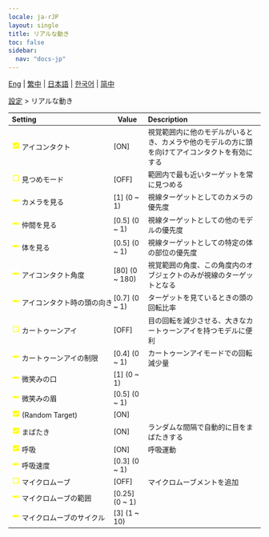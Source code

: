 ```yaml
---
locale: ja-rJP
layout: single
title: リアルな動き
toc: false
sidebar:
  nav: "docs-jp"
---
```

[Eng](/dancexr/menu/2025.4/actor/lifelike_motions) | [繁中](/tw/dancexr/menu/2025.4/actor/lifelike_motions) | [日本語](/jp/dancexr/menu/2025.4/actor/lifelike_motions) | [한국어](/kr/dancexr/menu/2025.4/actor/lifelike_motions) | [简中](/zh/dancexr/menu/2025.4/actor/lifelike_motions)

[設定](../menu#設定) > リアルな動き



| Setting | Value | Description |
| :--- | --- | :--- |
|<nobr> ![check_on icon](/images/icon/ic_check_on.png)  アイコンタクト</nobr>| [ON] | 視覚範囲内に他のモデルがいるとき、カメラや他のモデルの方に頭を向けてアイコンタクトを有効にする
|<nobr> ![check_off icon](/images/icon/ic_check_off.png)  見つめモード</nobr>| [OFF] | 範囲内で最も近いターゲットを常に見つめる
|<nobr> ![slider icon](/images/icon/ic_slider.png)  カメラを見る</nobr>| [1] (0 ~ 1) | 視線ターゲットとしてのカメラの優先度
|<nobr> ![slider icon](/images/icon/ic_slider.png)  仲間を見る</nobr>| [0.5] (0 ~ 1) | 視線ターゲットとしての他のモデルの優先度
|<nobr> ![slider icon](/images/icon/ic_slider.png)  体を見る</nobr>| [0.5] (0 ~ 1) | 視線ターゲットとしての特定の体の部位の優先度
|<nobr> ![slider icon](/images/icon/ic_slider.png)  アイコンタクト角度</nobr>| [80] (0 ~ 180) | 視覚範囲の角度、この角度内のオブジェクトのみが視線のターゲットとなる
|<nobr> ![slider icon](/images/icon/ic_slider.png)  アイコンタクト時の頭の向き</nobr>| [0.7] (0 ~ 1) | ターゲットを見ているときの頭の回転比率
|<nobr> ![check_off icon](/images/icon/ic_check_off.png)  カートゥーンアイ</nobr>| [OFF] | 目の回転を減少させる、大きなカートゥーンアイを持つモデルに便利
|<nobr> ![slider icon](/images/icon/ic_slider.png)  カートゥーンアイの制限</nobr>| [0.4] (0 ~ 1) | カートゥーンアイモードでの回転減少量
|<nobr> ![slider icon](/images/icon/ic_slider.png)  微笑みの口</nobr>| [1] (0 ~ 1) | 
|<nobr> ![slider icon](/images/icon/ic_slider.png)  微笑みの眉</nobr>| [0.5] (0 ~ 1) | 
|<nobr> ![check_on icon](/images/icon/ic_check_on.png)  (Random Target)</nobr>| [ON] | 
|<nobr> ![check_on icon](/images/icon/ic_check_on.png)  まばたき</nobr>| [ON] | ランダムな間隔で自動的に目をまばたきする
|<nobr> ![check_on icon](/images/icon/ic_check_on.png)  呼吸</nobr>| [ON] | 呼吸運動
|<nobr> ![slider icon](/images/icon/ic_slider.png)  呼吸速度</nobr>| [0.3] (0 ~ 1) | 
|<nobr> ![check_off icon](/images/icon/ic_check_off.png)  マイクロムーブ</nobr>| [OFF] | マイクロムーブメントを追加
|<nobr> ![slider icon](/images/icon/ic_slider.png)  マイクロムーブの範囲</nobr>| [0.25] (0 ~ 1) | 
|<nobr> ![slider icon](/images/icon/ic_slider.png)  マイクロムーブのサイクル</nobr>| [3] (1 ~ 10) | 

